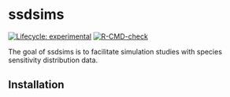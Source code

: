 
<!-- README.md is generated from README.Rmd. Please edit that file -->

# ssdsims

<!-- badges: start -->

[![Lifecycle:
experimental](https://img.shields.io/badge/lifecycle-experimental-orange.svg)](https://lifecycle.r-lib.org/articles/stages.html#experimental)
[![R-CMD-check](https://github.com/poissonconsulting/ssdsims/actions/workflows/R-CMD-check.yaml/badge.svg)](https://github.com/poissonconsulting/ssdsims/actions/workflows/R-CMD-check.yaml)
<!-- badges: end -->

The goal of ssdsims is to facilitate simulation studies with species
sensitivity distribution data.

## Installation
